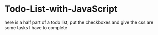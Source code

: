 # Todo-List-with-JavaScript
here is a half part of a todo list, put the checkboxes and give the css are some tasks I have to complete

